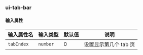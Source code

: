 <h3>ui-tab-bar</h3>
<h4 uiAnchor id="输入属性">输入属性</h4>

| 输入属性名     | 输入类型      | 默认值| 说明    |
| --            | --            | -- |--     |
| `tabIndex`    | `number`      | 0 |设置显示第几个 tab 页    |
